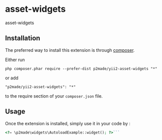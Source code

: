 asset-widgets
=============
asset-widgets

Installation
------------

The preferred way to install this extension is through [composer](http://getcomposer.org/download/).

Either run

```
php composer.phar require --prefer-dist p2made/yii2-asset-widgets "*"
```

or add

```
"p2made/yii2-asset-widgets": "*"
```

to the require section of your `composer.json` file.


Usage
-----

Once the extension is installed, simply use it in your code by  :

```php
<?= \p2made\widgets\AutoloadExample::widget(); ?>```